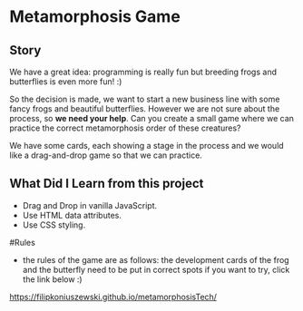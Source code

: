 # Metamorphosis Game

## Story

We have a great idea: programming is really fun but breeding frogs and butterflies is even more fun! :)

So the decision is made, we want to start a new business line with some fancy frogs and beautiful butterflies. However we are not sure about the process, so **we need your help**. Can you create a small game where we can practice the correct metamorphosis order of these creatures?

We have some cards, each showing a stage in the process and we would like a drag-and-drop game so that we can practice.

## What Did I Learn from this project

- Drag and Drop in vanilla JavaScript.
- Use HTML data attributes.
- Use CSS styling.

#Rules
- the rules of the game are as follows: the development cards of the frog and the butterfly need to be put in correct spots
if you want to try, click the link below :)

https://filipkoniuszewski.github.io/metamorphosisTech/
